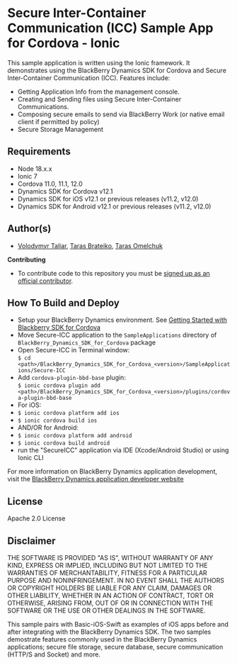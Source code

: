 # Secure Inter-Container Communication (ICC) Sample App for Cordova - Ionic

This sample application is written using the Ionic framework. It demonstrates using the BlackBerry Dynamics SDK for Cordova and Secure Inter-Container Communication (ICC). Features include:

- Getting Application Info from the management console.
- Creating and Sending files using Secure Inter-Container Communications.
- Composing secure emails to send via BlackBerry Work (or native email client if permitted by policy)
- Secure Storage Management

## Requirements

- Node 18.x.x
- Ionic 7
- Cordova 11.0, 11.1, 12.0
- Dynamics SDK for Cordova v12.1
- Dynamics SDK for iOS v12.1 or previous releases (v11.2, v12.0)
- Dynamics SDK for Android v12.1 or previous releases (v11.2, v12.0)

## Author(s)

- [Volodymyr Taliar](mailto:vtaliar@blackberry.com), [Taras Brateiko](mailto:tbrateiko@blackberry.com), [Taras Omelchuk](mailto:tomelchuk@blackberry.com)

**Contributing**

- To contribute code to this repository you must be
  [signed up as an official contributor](http://blackberry.github.com/howToContribute.html).

## How To Build and Deploy

- Setup your BlackBerry Dynamics environment. See [Getting Started with Blackberry SDK for Cordova](https://docs.blackberry.com/en/development-tools/blackberry-dynamics-sdk-cordova/latest)
- Move Secure-ICC application to the `SampleApplications` directory of `BlackBerry_Dynamics_SDK_for_Cordova` package
- Open Secure-ICC in Terminal window:  
  `$ cd <path>/BlackBerry_Dynamics_SDK_for_Cordova_<version>/SampleApplications/Secure-ICC`
- Add `cordova-plugin-bbd-base` plugin:  
  `$ ionic cordova plugin add <path>/BlackBerry_Dynamics_SDK_for_Cordova_<version>/plugins/cordova-plugin-bbd-base`
- For iOS:
- `$ ionic cordova platform add ios`
- `$ ionic cordova build ios`
- AND/OR for Android:
- `$ ionic cordova platform add android`
- `$ ionic cordova build android`
- run the "SecureICC" application via IDE (Xcode/Android Studio) or using Ionic CLI

For more information on BlackBerry Dynamics application development, visit the [BlackBerry Dynamics application developer website](https://developers.blackberry.com/dynamics)

## License

Apache 2.0 License

## Disclaimer

THE SOFTWARE IS PROVIDED "AS IS", WITHOUT WARRANTY OF ANY KIND, EXPRESS OR IMPLIED, INCLUDING BUT NOT LIMITED TO THE WARRANTIES OF MERCHANTABILITY, FITNESS FOR A PARTICULAR PURPOSE AND NONINFRINGEMENT. IN NO EVENT SHALL THE AUTHORS OR COPYRIGHT HOLDERS BE LIABLE FOR ANY CLAIM, DAMAGES OR OTHER LIABILITY, WHETHER IN AN ACTION OF CONTRACT, TORT OR OTHERWISE, ARISING FROM, OUT OF OR IN CONNECTION WITH THE SOFTWARE OR THE USE OR OTHER DEALINGS IN THE SOFTWARE.

This sample pairs with Basic-iOS-Swift as examples of iOS apps before and after integrating with the BlackBerry Dynamics SDK. The two samples demostrate features commonly used in the BlackBerry Dynamics applications; secure file storage, secure database, secure communication (HTTP/S and Socket) and more.
